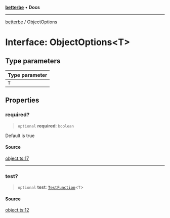 [**betterbe**](../README.md) • **Docs**

---

[betterbe](../README.md) / ObjectOptions

# Interface: ObjectOptions\<T\>

## Type parameters

| Type parameter |
| :------------- |
| `T`            |

## Properties

### required?

> `optional` **required**: `boolean`

Default is true

#### Source

[object.ts:17](https://github.com/ericvera/betterbe/blob/main/src/object.ts#L17)

---

### test?

> `optional` **test**: [`TestFunction`](../type-aliases/TestFunction.md)\<`T`\>

#### Source

[object.ts:12](https://github.com/ericvera/betterbe/blob/main/src/object.ts#L12)
